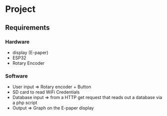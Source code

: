 # Project

## Requirements
### Hardware
* display (E-paper)
* ESP32
* Rotary Encoder
### Software
* User input => Rotary encoder + Button
* SD card to read WiFi Credentials
* Database input => from a HTTP get request that reads out a database via a php script
* Output => Graph on the E-paper display
